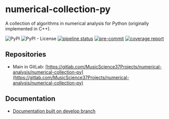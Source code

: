 # numerical-collection-py

A collection of algorithms in numerical analysis for Python (originally implemented in C++).

![PyPI](https://img.shields.io/pypi/v/numerical-collection-py)
![PyPI - License](https://img.shields.io/pypi/l/numerical-collection-py)
[![pipeline status](https://gitlab.com/MusicScience37Projects/numerical-analysis/numerical-collection-py/badges/develop/pipeline.svg)](https://gitlab.com/MusicScience37Projects/numerical-analysis/numerical-collection-py/-/commits/develop)
[![pre-commit](https://img.shields.io/badge/pre--commit-enabled-brightgreen?logo=pre-commit&logoColor=white)](https://github.com/pre-commit/pre-commit)
[![coverage report](https://gitlab.com/MusicScience37Projects/numerical-analysis/numerical-collection-py/badges/develop/coverage.svg)](https://gitlab.com/MusicScience37Projects/numerical-analysis/numerical-collection-py/-/commits/develop)

## Repositories

- Main in GitLab: [https://gitlab.com/MusicScience37Projects/numerical-analysis/numerical-collection-py](https://gitlab.com/MusicScience37Projects/numerical-analysis/numerical-collection-py)

## Documentation

- [Documentation built on develop branch](https://musicscience37projects.gitlab.io/numerical-analysis/numerical-collection-py/)
